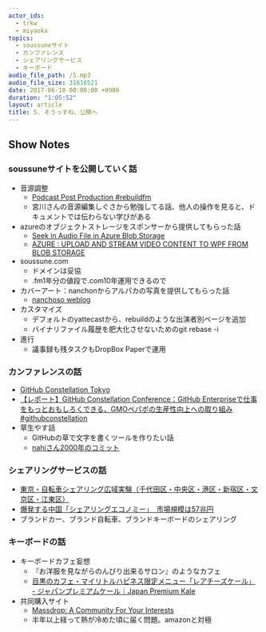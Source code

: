 ```yaml
---
actor_ids:
  - trkw
  - miyaoka
topics:
  - soussuneサイト
  - カンファレンス
  - シェアリングサービス
  - キーボード
audio_file_path: /5.mp3
audio_file_size: 31616521
date: 2017-06-10 00:00:00 +0900
duration: "1:05:52"
layout: article
title: 5. そうっすね、公開へ
---
```


## Show Notes

### soussuneサイトを公開していく話

- 音源調整
  - [Podcast Post Production #rebuildfm](https://www.youtube.com/watch?v=b5x54V33ISw)
  - 宮川さんの音源編集しぐさから勉強してる話、他人の操作を見ると、ドキュメントでは伝わらない学びがある
- azureのオブジェクトストレージをスポンサーから提供してもらった話
  - [Seek in Audio File in Azure Blob Storage](https://stackoverflow.com/questions/26048567/seek-in-audio-file-in-azure-blob-storage)
  - [AZURE : UPLOAD AND STREAM VIDEO CONTENT TO WPF FROM BLOB STORAGE](https://sachabarbs.wordpress.com/2015/06/12/azure-upload-and-stream-video-content-to-wpf-from-blob-storage/)
- soussune.com
  - ドメインは妥協
  - .fm1年分の値段で.com10年運用できるので
- カバーアート：nanchonからアルパカの写真を提供してもらった話
  -  [nanchoso weblog](https://medium.com/nanchoso-weblog)
- カスタマイズ
  - デフォルトのyattecastから、rebuildのような出演者別ページを追加
  - バイナリファイル履歴を肥大化させないためのgit rebase -i
- 進行
  - 議事録も残タスクもDropBox Paperで運用

### カンファレンスの話
- [GitHub Constellation Tokyo](https://githubuniverse.com/constellation/)
- [【レポート】GitHub Constellation Conference：GitHub Enterpriseで仕事をもっとおもしろくできる、GMOペパボの生産性向上への取り組み #githubconstellation](http://dev.classmethod.jp/tool/github/github-constellation-conf-pepabo/)
- 草生やす話
  - GitHubの草で文字を書くツールを作りたい話
  - [nahiさん2000年のコミット](https://github.com/nahi/soap4r/commits?author=nahi&since=2000-10-31T15:00:00Z&until=2000-11-30T15:00:00Z)

### シェアリングサービスの話
- [東京・自転車シェアリング広域実験（千代田区・中央区・港区・新宿区・文京区・江東区）](http://docomo-cycle.jp/tokyo-project/)
- [爆発する中国「シェアリングエコノミー」　市場規模は57兆円](https://forbesjapan.com/articles/detail/16460/1/1/1)
- ブランドカー、ブランド自転車、ブランドキーボードのシェアリング

### キーボードの話
- キーボードカフェ妄想
  - 『お洋服を見ながらのんびり出来るサロン』のようなカフェ
  - [目黒のカフェ・マイリトルハピネス限定メニュー「レアチーズケール」 - ジャパンプレミアムケール｜Japan Premium Kale](https://premiumkale.jp/250/)
- 共同購入サイト
  - [Massdrop: A Community For Your Interests](https://www.massdrop.com/)
  - 半年以上経って熱が冷めた頃に届く問題。amazonと対極

